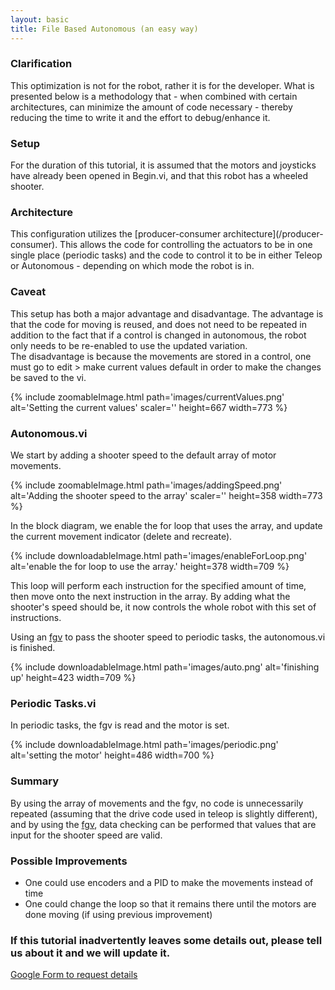 ```yaml
---
layout: basic
title: File Based Autonomous (an easy way)
---
```


### Clarification

This optimization is not for the robot, rather it is for the developer. What is presented below is a methodology that - when combined with certain architectures, can minimize the amount of code necessary - thereby reducing the time to write it and the effort to debug/enhance it.

### Setup

For the duration of this tutorial, it is assumed that the motors and joysticks have already been opened in Begin.vi, and that this robot has a wheeled shooter.
<h3>Architecture</h3>
<p>This configuration utilizes the [producer-consumer architecture](/producer-consumer).
This allows the code for controlling the actuators to be in one single place (periodic tasks) and the code to control it to be in either 
Teleop or Autonomous - depending on which mode the robot is in.


### Caveat

This setup has both a major advantage and disadvantage. The advantage is that the code for moving is reused, and does not need to be repeated in addition to the fact that if a control is changed in autonomous, the robot only needs to be re-enabled to use the updated variation.
<br/>
The disadvantage is because the movements are stored in a control, one must go to edit > make current values default in order to make the changes be saved to the vi.


{% include zoomableImage.html path='images/currentValues.png' alt='Setting the current values' scaler='' height=667 width=773 %}

### Autonomous.vi

We start by adding a shooter speed to the default array of motor movements.

{% include zoomableImage.html path='images/addingSpeed.png' alt='Adding the shooter speed to the array' scaler='' height=358 width=773 %}


In the block diagram, we enable the for loop that uses the array, and update the current movement indicator (delete and recreate).


{% include downloadableImage.html path='images/enableForLoop.png' alt='enable the for loop to use the array.' height=378 width=709 %}

This loop will perform each instruction for the specified amount of time, then move onto the next instruction in the array. 
By adding what the shooter's speed should be, it now controls the whole robot with this set of instructions.

Using an [fgv](/fgv/) to pass the shooter speed to periodic tasks, the autonomous.vi is finished.

{% include downloadableImage.html path='images/auto.png' alt='finishing up' height=423 width=709 %}

### Periodic Tasks.vi

In periodic tasks, the fgv is read and the motor is set.

{% include downloadableImage.html path='images/periodic.png' alt='setting the motor' height=486 width=700 %}

### Summary

By using the array of movements and the fgv, no code is unnecessarily repeated (assuming that the drive code used in teleop is slightly different),
and by using the [fgv](/fgv/), data checking can be performed that values that are input for the shooter speed are valid.


### Possible Improvements

- One could use encoders and a PID to make the movements instead of time
- One could change the loop so that it remains there until the motors are done moving (if using previous improvement)

### If this tutorial inadvertently leaves some details out, please tell us about it and we will update it.

[Google Form to request details](https://docs.google.com/forms/d/1UbODQWDz7NuqA-_Bt2zzXWO6hTLlmWoB5HwroNHUtl4/viewform?usp=send_form)
